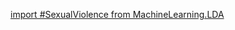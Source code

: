 
[import #SexualViolence from MachineLearning.LDA](https://jessdoesdatascience.wordpress.com/2016/12/20/sexual-violence-twitter-lda/)

